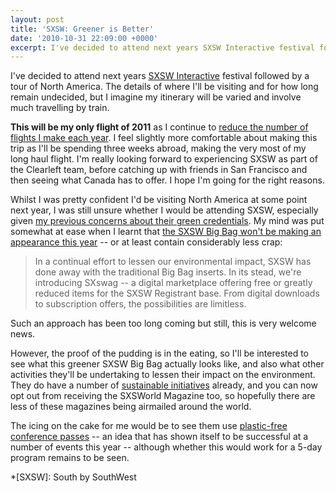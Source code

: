 ```yaml
---
layout: post
title: 'SXSW: Greener is Better'
date: '2010-10-31 22:09:00 +0000'
excerpt: I've decided to attend next years SXSW Interactive festival followed by a tour of North America. The details of where I'll be visiting and for how long remain undecided, but I imagine my itinerary will be varied and involve much travelling by train.
---
```

I've decided to attend next years [SXSW Interactive][1] festival followed by a tour of North America. The details of where I'll be visiting and for how long remain undecided, but I imagine my itinerary will be varied and involve much travelling by train.

**This will be my only flight of 2011** as I continue to [reduce the number of flights I make each year][2]. I feel slightly more comfortable about making this trip as I'll be spending three weeks abroad, making the very most of my long haul flight. I'm really looking forward to experiencing SXSW as part of the Clearleft team, before catching up with friends in San Francisco and then seeing what Canada has to offer. I hope I'm going for the right reasons.

Whilst I was pretty confident I'd be visiting North America at some point next year, I was still unsure whether I would be attending SXSW, especially given [my previous concerns about their green credentials][3]. My mind was put somewhat at ease when I learnt that [the SXSW Big Bag won't be making an appearance this year][4] -- or at least contain considerably less crap:

> In a continual effort to lessen our environmental impact, SXSW has done away with the traditional Big Bag inserts. In its stead, we're introducing SXswag -- a digital marketplace offering free or greatly reduced items for the SXSW Registrant base. From digital downloads to subscription offers, the possibilities are limitless.

Such an approach has been too long coming but still, this is very welcome news.

However, the proof of the pudding is in the eating, so I'll be interested to see what this greener SXSW Big Bag actually looks like, and also what other activities they'll be undertaking to lessen their impact on the environment. They do have a number of [sustainable initiatives][5] already, and you can now opt out from receiving the SXSWorld Magazine too, so hopefully there are less of these magazines being airmailed around the world.

The icing on the cake for me would be to see them use [plastic-free conference passes][6] -- an idea that has shown itself to be successful at a number of events this year -- although whether this would work for a 5-day program remains to be seen.

[1]: http://sxsw.com/interactive
[2]: /2010/02/a_green_focus
[3]: /2009/03/nothing_green_about_sxsw
[4]: http://sxsw.com/node/5571
[5]: http://sxsw.com/sustainability
[6]: /2010/08/dconstruct_conference_badge

*[SXSW]: South by SouthWest